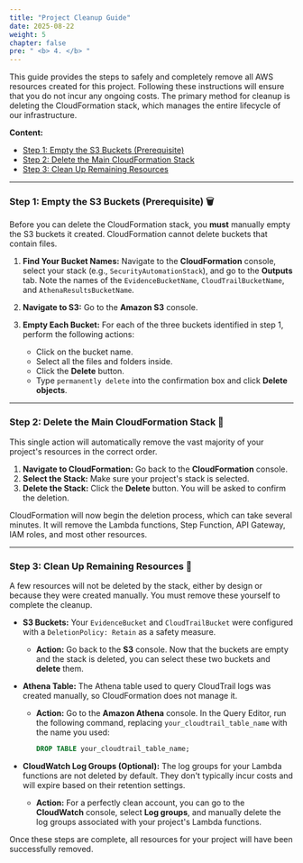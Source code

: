 ```yaml
---
title: "Project Cleanup Guide"
date: 2025-08-22
weight: 5
chapter: false
pre: " <b> 4. </b> "
---
```


This guide provides the steps to safely and completely remove all AWS resources created for this project. Following these instructions will ensure that you do not incur any ongoing costs. The primary method for cleanup is deleting the CloudFormation stack, which manages the entire lifecycle of our infrastructure.

**Content:**
- [Step 1: Empty the S3 Buckets (Prerequisite)](#step-1-empty-the-s3-buckets-prerequisite)
- [Step 2: Delete the Main CloudFormation Stack](#step-2-delete-the-main-cloudformation-stack)
- [Step 3: Clean Up Remaining Resources](#step-3-clean-up-remaining-resources)

---
### Step 1: Empty the S3 Buckets (Prerequisite) 🗑️

Before you can delete the CloudFormation stack, you **must** manually empty the S3 buckets it created. CloudFormation cannot delete buckets that contain files.

1.  **Find Your Bucket Names:** Navigate to the **CloudFormation** console, select your stack (e.g., `SecurityAutomationStack`), and go to the **Outputs** tab. Note the names of the `EvidenceBucketName`, `CloudTrailBucketName`, and `AthenaResultsBucketName`.

2.  **Navigate to S3:** Go to the **Amazon S3** console.

3.  **Empty Each Bucket:** For each of the three buckets identified in step 1, perform the following actions:
    * Click on the bucket name.
    * Select all the files and folders inside.
    * Click the **Delete** button.
    * Type `permanently delete` into the confirmation box and click **Delete objects**.

---
### Step 2: Delete the Main CloudFormation Stack 🚀

This single action will automatically remove the vast majority of your project's resources in the correct order.

1.  **Navigate to CloudFormation:** Go back to the **CloudFormation** console.
2.  **Select the Stack:** Make sure your project's stack is selected.
3.  **Delete the Stack:** Click the **Delete** button. You will be asked to confirm the deletion.

CloudFormation will now begin the deletion process, which can take several minutes. It will remove the Lambda functions, Step Function, API Gateway, IAM roles, and most other resources.

---
### Step 3: Clean Up Remaining Resources 🧹

A few resources will not be deleted by the stack, either by design or because they were created manually. You must remove these yourself to complete the cleanup.

* **S3 Buckets:** Your `EvidenceBucket` and `CloudTrailBucket` were configured with a `DeletionPolicy: Retain` as a safety measure.
    * **Action:** Go back to the **S3** console. Now that the buckets are empty and the stack is deleted, you can select these two buckets and **delete** them.

* **Athena Table:** The Athena table used to query CloudTrail logs was created manually, so CloudFormation does not manage it.
    * **Action:** Go to the **Amazon Athena** console. In the Query Editor, run the following command, replacing `your_cloudtrail_table_name` with the name you used:
      ```sql
      DROP TABLE your_cloudtrail_table_name;
      ```

* **CloudWatch Log Groups (Optional):** The log groups for your Lambda functions are not deleted by default. They don't typically incur costs and will expire based on their retention settings.
    * **Action:** For a perfectly clean account, you can go to the **CloudWatch** console, select **Log groups**, and manually delete the log groups associated with your project's Lambda functions.

Once these steps are complete, all resources for your project will have been successfully removed.